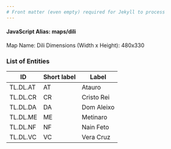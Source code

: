 ```yaml
---
# Front matter (even empty) required for Jekyll to process
---
```


#### JavaScript Alias: maps/dili

Map Name: Dili
Dimensions (Width x Height): 480x330







### List of Entities

ID | Short label | Label
---|---|---|
TL.DL.AT|AT|Atauro
TL.DL.CR|CR|Cristo Rei
TL.DL.DA|DA|Dom Aleixo
TL.DL.ME|ME|Metinaro
TL.DL.NF|NF|Nain Feto
TL.DL.VC|VC|Vera Cruz
